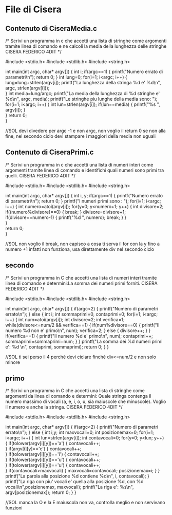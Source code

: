 # File di Cisera

## Contenuto di CiseraMedia.c

/*
Scrivi un programma in c che accetti una lista di stringhe come argomenti 
tramite linea di comando e ne calcoli la media della lunghezza delle stringhe
CISERA FEDERICO 4DIT
*/

#include <stdio.h>
#include <stdlib.h>
#include <string.h>

int main(int argc, char* argv[])
{
	int i;
	if(argc==1)
	{
		printf("Numero errato di parametri\n");
		return 0;
	}
	int lung=0;
	for(i=1; i<argc; i++)
	{
		lung=lung+strlen(argv[i]);
		printf("La lunghezza della stringa %d e' %d\n", argc, strlen(argv[i]));		
	}
	int media=lung/argc;
	printf("La media della lunghezza di %d stringhe e' %d\n", argc, media);
	printf("Le stringhe piu lunghe della media sono: ");
	for(i=1; i<argc; i++)
	{
		int lun=strlen(argv[i]);
		if(lun==media)
		{
			printf("%s ", argv[i]);	
		}	
	}
	return 0;		
}

//SOL devi divedere per argc -1 e non argc, non voglio il return 0 se non alla fine, nel secondo ciclo devi stampare i maggiori della media
  non uguali

## Contenuto di CiseraPrimi.c

/*
Scrivi un programma in c che accetti una lista di numeri interi come argomenti
tramite linea di comando e identifichi quali numeri sono primi tra quelli.
CISERA FEDERICO 4DIT
*/

#include <stdio.h>
#include <stdlib.h>
#include <string.h>

int main(int argc, char* argv[])
{
	int i, y;
	if(argc==1)
	{
		printf("Numero errato di parametri\n");
		return 0;
	}
	printf("I numeri primi sono : ");
	for(i=1; i<argc; i++)
	{
		int numero=atoi(argv[i]);
		for(y=0; y<numero+1; y++)
		{
			int divisore=2;
			if((numero%divisore)==0)
			{
				break;
			}
			divisore=divisore+1;
			if(divisore==numero-1)
			{
				printf("%d ", numero);
				break;
			}
		}	
	}			
	return 0;		
}

//SOL non voglio il break, non capisco a cosa ti serva il for con la y fino a numero +1 infatti non funziona, usa direttamente div nel secondo ciclo

## secondo
/*
Scrivi un programma in C che accetti una lista di numeri interi tramite 
linea di comando e determini:La somma dei numeri primi forniti.
CISERA FEDERICO 4DIT
*/

#include <stdio.h>
#include <stdlib.h>
#include <string.h>

int main(int argc, char* argv[])
{
	if(argc<2)
	{
		printf("Numero di parametri errato\n");
	}
	else
	{
		int i;
		int sommaprimi=0, contaprimi=0;
		for(i=1; i<argc; i++)
		{
			int num=atoi(argv[i]);
			int divisore=2;
			int verifica=1;
			while(divisore<=num/2 && verifica==1)
			{
				if(num%divisore==0)
				{
					printf("Il numero %d non e' primo\n", num);
					verifica=2;
				}
				else
				{
					divisore++;
				}
			}
			if(verifica==1)
			{
				printf("Il numero %d e' primo\n", num);
				contaprimi++;
				sommaprimi=sommaprimi+num;
			}
		}
		printf("La somma dei %d numeri primi e': %d \n", contaprimi, sommaprimi);
		return 0;
	}
}

//SOL ti sei perso il 4 perché devi ciclare finché div<=num/2 e non solo minore

## primo

/*
Scrivi un programma in C che accetti una lista di stringhe come argomenti da linea di comando e determini:
Quale stringa contenga il numero massimo di vocali (a, e, i, o, u, sia maiuscole che minuscole). 
Voglio il numero e anche la stringa.
CISERA FEDERICO 4DIT
*/

#include <stdio.h>
#include <stdlib.h>
#include <string.h>

int main(int argc, char* argv[])
{
	if(argc<2)
	{
		printf("Numero di parametri errato\n");
	}
	else
	{
		int i,y;
		int maxvocali=0;
		int posizionemax=0;
		for(i=1; i<argc; i++)
		{
			int lun=strlen(argv[i]);
			int contavocali=0;
			for(y=0; y<lun; y++)
			{
				if(tolower(argv[i][y])=='a')
				{
					contavocali++;	
				}
				if(argv[i][y]=='e')
				{
					contavocali++;	
				}
				if(tolower(argv[i][y])=='i')
				{
					contavocali++;	
				}
				if(tolower(argv[i][y])=='u')
				{
					contavocali++;	
				}
				if(tolower(argv[i][y])=='u')
				{
					contavocali++;	
				}
				if(contavocali>maxvocali)
				{
					maxvocali=contavocali;
					posizionemax=i;
				}
			}
			printf("La parola alla posizione %d contiene %d\n", i, contavocali);
		}
		printf("La riga con piu' vocali e' quella alla posizione %d, con %d vocali\n",posizionemax, maxvocali);
		printf("La riga e': %s\n", argv[posizionemax]);
		return 0;
	}
}

//SOL manca la O e la E maiuscola non va, controlla meglio e non servivano funzioni
